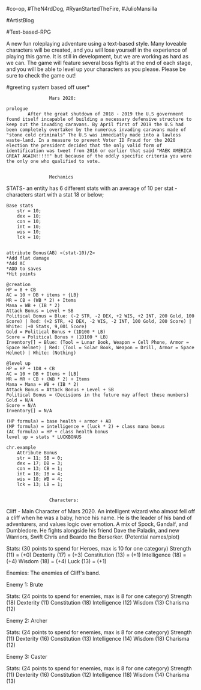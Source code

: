 #co-op, #TheN4rdDog, #RyanStartedTheFire, #JulioMansilla

#ArtistBlog

#Text-based-RPG

A new fun roleplaying adventure using a text-based style. Many loveable characters will be created, and you will lose yourself in the experience of playing this game. It is still in development, but we are working as hard as we can. The game will feature several boss fights at the end of each stage, and you will be able to level up your characters as you please. Please be sure to check the game out!

#greeting system based off user*


					Mars 2020:

	prologue
			After the great shutdown of 2018 - 2019 the U.S government found itself incapable of building a necessary defensive structure to keep out the invading caravans. By April first of 2019 the U.S had been completely overtaken by the numerous invading caravans made of "stone cold criminals" The U.S was immediatly made into a lawless waste-land. In a measure to prevent Voter ID Fraud for the 2020 election the president decided that the only valid form of identification was tweet from 2016 or earlier that said "MAEK AMERICA GREAT AGAIN!!!!!" but because of the oddly specific criteria you were the only one who qualified to vote.


					Mechanics
STATS- an entity has 6 different stats with an average of 10 per stat - characters start with a stat 18 or below;

	Base stats
		str = 10; 
		dex = 10; 
		con = 10; 
		int = 10; 
		wis = 10; 
		lck = 10; 


	attribute Bonus(AB) <(stat-10)/2>
	*Add flat damage
	*Add AC
	*ADD to saves
	*Hit points

	@creation
	HP = 8 + CB
	AC = 10 + DB + items + {LB}
	MR = CB + (WB * 2) + Items
	Mana = WB + (IB * 2)
	Attack Bonus = Level + SB
	Political Bonus = Blue: (-2 STR, -2 DEX, +2 WIS, +2 INT, 200 Gold, 100 Score) | Red: (+2 STR, +2 DEX, -2 WIS, -2 INT, 100 Gold, 200 Score) | White: (+0 Stats, 9,001 Score)
	Gold = Political Bonus + (1D100 * LB)
	Score = Political Bonus + (1D100 * LB)
	Inventory[] = Blue: (Tool = Lunar Book, Weapon = Cell Phone, Armor = Space Helmet) | Red: (Tool = Solar Book, Weapon = Drill, Armor = Space Helmet) | White: (Nothing)

	@level up
	HP = HP + 1D8 + CB
	AC = 10 + DB + Items + [LB]
	MR = MR + CB + (WB * 2) + Items
	Mana = Mana + WB + (IB * 2)
	Attack Bonus = Attack Bonus + Level + SB
	Political Bonus = (Decisions in the future may affect these numbers)
	Gold = N/A
	Score = N/A
	Inventory[] = N/A

	(HP formula) = base health + armor + AB
	(MP formula) = intelligence + (luck * 2) + class mana bonus
	(AC formula) = HP + class health bonus
	level up = stats * LUCKBONUS

	chr.example
		Attribute Bonus
		str = 11; SB = 0;
		dex = 17; DB = 3;
		con = 13; CB = 1;
		int = 18; IB = 4;
		wis = 18; WB = 4;
		lck = 13; LB = 1;


					Characters:

Cliff - Main Character of Mars 2020. An intelligent wizard who 
almost fell off a cliff when he was a baby, hence his name. He is
the leader of his band of adventurers, and values logic over emotion.
A mix of Spock, Gandalf, and Dumbledore. He fights alongside his
friend Dave the Paladin, and new Warriors, Swift Chris and Beardo
the Berserker. (Potential names/plot)

Stats: (30 points to spend for Heroes, max is 10 for one category)
Strength (11) = (+0)
Dexterity (17) = (+3)
Constitution (13) = (+1)
Intelligence (18) = (+4)
Wisdom (18) = (+4)
Luck (13) = (+1)

Enemies: The enemies of Cliff's band.

Enemy 1: Brute

Stats: (24 points to spend for enemies, max is 8 for one category)
Strength (18)
Dexterity (11)
Constitution (18)
Intelligence (12)
Wisdom (13)
Charisma (12)

Enemy 2: Archer

Stats: (24 points to spend for enemies, max is 8 for one category)
Strength (11)
Dexterity (16)
Constitution (13)
Intelligence (14)
Wisdom (18)
Charisma (12)

Enemy 3: Caster

Stats: (24 points to spend for enemies, max is 8 for one category)
Strength (11)
Dexterity (16)
Constitution (12)
Intelligence (18)
Wisdom (14)
Charisma (13)